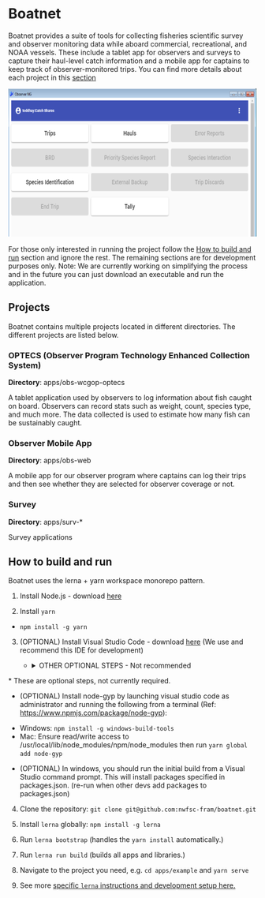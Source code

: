 # Boatnet

Boatnet provides a suite of tools for collecting fisheries scientific survey and observer monitoring data while aboard commercial, recreational, and NOAA vessels. These include a tablet app for observers and surveys to capture their haul-level catch information and a mobile app for captains to keep track of observer-monitored trips. You can find more details about each project in this [section](https://github.com/nwfsc-fram/boatnet#projects)

<p align="center">
  <img src="./img/FRAM_screenshot.PNG" alt="FRAM Screenshot"
       width="654" height="300">
</p>

For those only interested in running the project follow the [How to build and run](https://github.com/nwfsc-fram/boatnet#how-to-build-and-run) section and ignore the rest. The remaining sections are for development purposes only. Note: We are currently working on simplifying the process and in the future you can just download an executable and run the application.

## Projects

Boatnet contains multiple projects located in different directories. The different projects are listed below.

### OPTECS (Observer Program Technology Enhanced Collection System)

**Directory**: apps/obs-wcgop-optecs

A tablet application used by observers to log information about fish caught on board. Observers can record stats such as weight, count, species type, and much more. The data collected is used to estimate how many fish can be sustainably caught.

### Observer Mobile App

**Directory**: apps/obs-web

A mobile app for our observer program where captains can log their trips and then see whether they are selected for observer coverage or not.

### Survey

**Directory**: apps/surv-*

Survey applications

## How to build and run
Boatnet uses the lerna + yarn workspace monorepo pattern.

1. Install Node.js - download [here](https://nodejs.org/en/)

2. Install `yarn`
  * `npm install -g yarn`

3. (OPTIONAL) Install Visual Studio Code - download [here](https://code.visualstudio.com/) (We use and recommend this IDE for development)

      * <details><summary>OTHER OPTIONAL STEPS - Not recommended</summary>
<p>
* These are optional steps, not currently required.

* (OPTIONAL) Install node-gyp by launching visual studio code as administrator and running the following from a terminal (Ref: https://www.npmjs.com/package/node-gyp):

- Windows: `npm install -g windows-build-tools`
- Mac: Ensure read/write access to /usr/local/lib/node_modules/npm/node_modules then run `yarn global add node-gyp`

* (OPTIONAL) In windows, you should run the initial build from a Visual Studio command prompt. This will install packages specified in packages.json. (re-run when other devs add packages to packages.json)

</p>
</details>


4. Clone the repository: `git clone git@github.com:nwfsc-fram/boatnet.git`

1. Install `lerna` globally: `npm install -g lerna`

1. Run `lerna bootstrap` (handles the `yarn install` automatically.)

1. Run `lerna run build` (builds all apps and libraries.)

1. Navigate to the project you need, e.g. `cd apps/example` and `yarn serve`

1. See more [specific `lerna` instructions and development setup here.](./docs/dev-notes/README.md)
